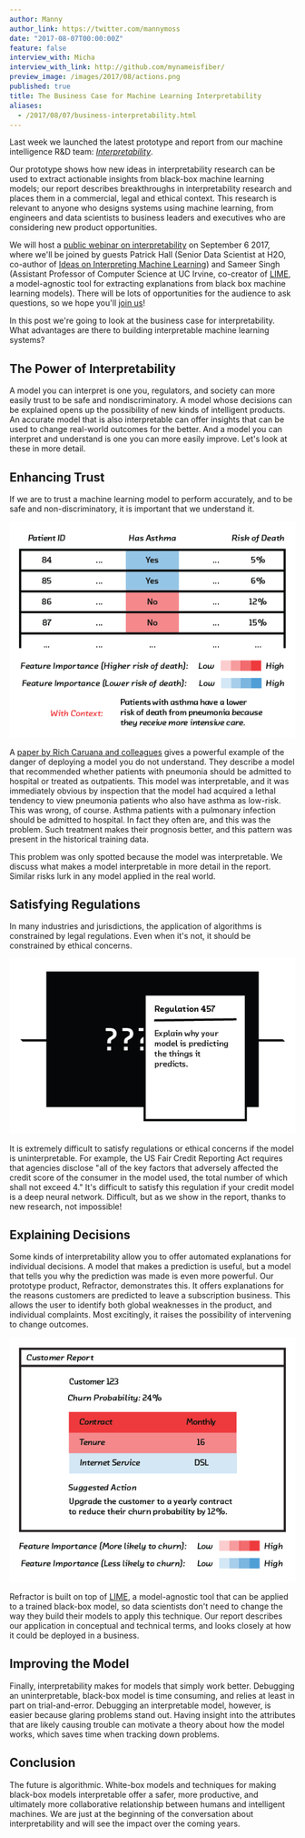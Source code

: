 ```yaml
---
author: Manny
author_link: https://twitter.com/mannymoss
date: "2017-08-07T00:00:00Z"
feature: false
interview_with: Micha
interview_with_link: http://github.com/mynameisfiber/
preview_image: /images/2017/08/actions.png
published: true
title: The Business Case for Machine Learning Interpretability
aliases:
  - /2017/08/07/business-interpretability.html
---
```


Last week we launched the latest prototype and report from our machine
intelligence R&D team:
[_Interpretability_](http://blog.fastforwardlabs.com/2017/08/02/interpretability.html).

Our prototype shows how new ideas in interpretability research can be used to
extract actionable insights from black-box machine learning models; our report
describes breakthroughs in interpretability research and places them in a
commercial, legal and ethical context. This research is relevant to anyone who
designs systems using machine learning, from engineers and data scientists to
business leaders and executives who are considering new product opportunities.

We will host a [public webinar on
interpretability](https://mlinterpretability.splashthat.com/) on September 6
2017, where we'll be joined by guests Patrick Hall (Senior Data Scientist at
H2O, co-author of [Ideas on Interpreting Machine
Learning](https://www.oreilly.com/ideas/ideas-on-interpreting-machine-learning))
and Sameer Singh (Assistant Professor of Computer Science at UC Irvine,
co-creator of [LIME](https://github.com/marcotcr/lime), a model-agnostic tool
for extracting explanations from black box machine learning models). There will
be lots of opportunities for the audience to ask questions, so we hope you'll
[join us](https://mlinterpretability.splashthat.com/)!

In this post we're going to look at the business case for interpretability.
What advantages are there to building interpretable machine learning systems?

## The Power of Interpretability

A model you can interpret is one you, regulators, and society can more easily
trust to be safe and nondiscriminatory. A model whose decisions can be
explained opens up the possibility of new kinds of intelligent products. An
accurate model that is also interpretable can offer insights that can be used
to change real-world outcomes for the better. And a model you can interpret and
understand is one you can more easily improve. Let's look at these in more
detail.

## Enhancing Trust

If we are to trust a machine learning model to perform accurately, and to be
safe and non-discriminatory, it is important that we understand it.

![Asthma and pneumonia](/images/2017/08/asthma.png)

A [paper by Rich Caruana and
colleagues](http://people.dbmi.columbia.edu/noemie/papers/15kdd.pdf) gives a
powerful example of the danger of deploying a model you do not understand. They
describe a model that recommended whether patients with pneumonia should be
admitted to hospital or treated as outpatients. This model was interpretable,
and it was immediately obvious by inspection that the model had acquired a
lethal tendency to view pneumonia patients who also have asthma as low-risk.
This was wrong, of course. Asthma patients with a pulmonary infection 
should be admitted to hospital. In fact they often are, and this was the
problem. Such treatment makes their prognosis better, and this pattern was
present in the historical training data.

This problem was only spotted because the model was interpretable. We discuss
what makes a model interpretable in more detail in the report. Similar risks
lurk in any model applied in the real world.

## Satisfying Regulations

In many industries and jurisdictions, the application of algorithms is
constrained by legal regulations. Even when it's not, it should be constrained
by ethical concerns. 

![Asthma and pneumonia](/images/2017/08/regulations.png)

It is extremely difficult to satisfy regulations or ethical concerns if the
model is uninterpretable. For example, the US Fair Credit Reporting Act
requires that agencies disclose "all of the key factors that adversely affected the credit score
of the consumer in the model used, the total number of which shall not exceed
4." It's difficult to satisfy this regulation if your credit model is a deep
neural network. Difficult, but as we show in the report, thanks to new
research, not impossible!

## Explaining Decisions

Some kinds of interpretability allow you to offer automated explanations for
individual decisions. A model that makes a prediction is useful, but a model
that tells you why the prediction was made is even more powerful. Our prototype
product, Refractor, demonstrates this. It offers explanations for the
reasons customers are predicted to leave a subscription business. This allows
the user to identify both global weaknesses in the product, and individual
complaints. Most excitingly, it raises the possibility of intervening to change
outcomes.

![Explaining predictions](/images/2017/08/actions.png)

Refractor is built on top of [LIME](https://github.com/marcotcr/lime), a
model-agnostic tool that can be applied to a trained black-box model, so data
scientists don't need to change the way they build their models to apply this
technique. Our report describes our application in conceptual and technical
terms, and looks closely at how it could be deployed in a business.

## Improving the Model

Finally, interpretability makes for models that simply work better. Debugging
an uninterpretable, black-box model is time consuming, and relies at least in
part on trial-and-error. Debugging an interpretable model, however, is easier
because glaring problems stand out. Having insight into the attributes that are
likely causing trouble can motivate a theory about how the model works, which
saves time when tracking down problems.

## Conclusion 

The future is algorithmic. White-box models and techniques for making black-box
models interpretable offer a safer, more productive, and ultimately more
collaborative relationship between humans and intelligent machines. We are just
at the beginning of the conversation about interpretability and will see the
impact over the coming years.